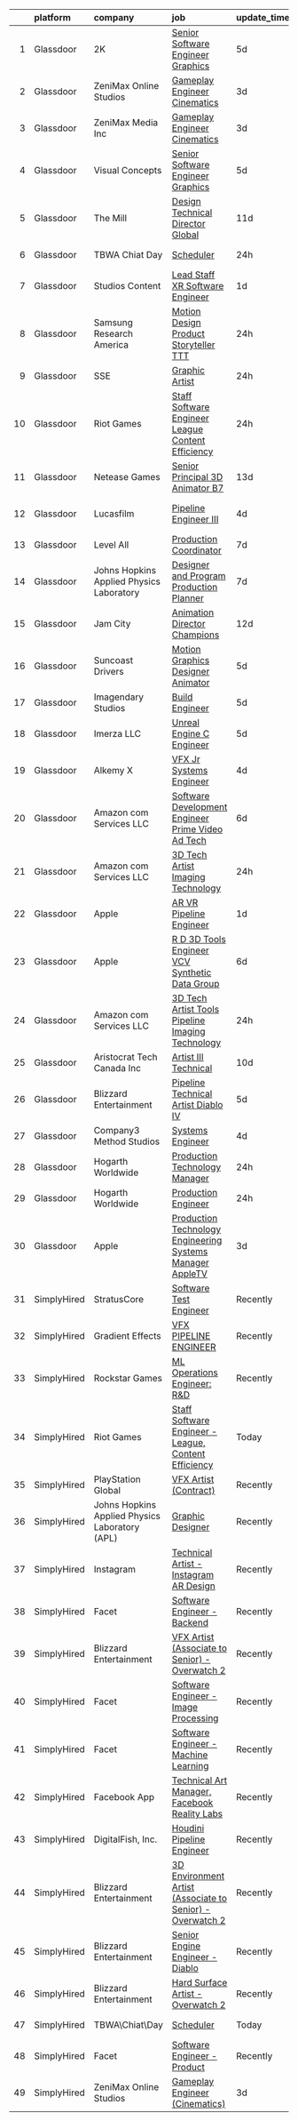 

|    | platform    | company                                        | job                                                                                                                                                                                                                                                                                                                                                                                                                                                                                                                                                                                                                                                                                                                                                                                                                                                                                                                                                                                                                                                                                                                                                                                                                                                                                                                                                                                                           | update_time   | location               |
|---:|:------------|:-----------------------------------------------|:--------------------------------------------------------------------------------------------------------------------------------------------------------------------------------------------------------------------------------------------------------------------------------------------------------------------------------------------------------------------------------------------------------------------------------------------------------------------------------------------------------------------------------------------------------------------------------------------------------------------------------------------------------------------------------------------------------------------------------------------------------------------------------------------------------------------------------------------------------------------------------------------------------------------------------------------------------------------------------------------------------------------------------------------------------------------------------------------------------------------------------------------------------------------------------------------------------------------------------------------------------------------------------------------------------------------------------------------------------------------------------------------------------------|:--------------|:-----------------------|
|  1 | Glassdoor   | 2K                                             | [Senior Software Engineer   Graphics](https://www.glassdoor.com/partner/jobListing.htm?pos=127&ao=1136043&s=58&guid=000001825d59179896659f1929be9f19&src=GD_JOB_AD&t=SR&vt=w&ea=1&cs=1_a5ee989a&cb=1659423496471&jobListingId=1008033957045&jrtk=3-0-1g9eli5uakbmp801-1g9eli5uqjii3800-7e179f34ec03b6ac-)                                                                                                                                                                                                                                                                                                                                                                                                                                                                                                                                                                                                                                                                                                                                                                                                                                                                                                                                                                                                                                                                                                     | 5d            | Agoura Hills, CA       |
|  2 | Glassdoor   | ZeniMax Online Studios                         | [Gameplay Engineer  Cinematics ](https://www.glassdoor.com/partner/jobListing.htm?pos=107&ao=1136043&s=58&guid=000001825d59179896659f1929be9f19&src=GD_JOB_AD&t=SR&vt=w&cs=1_3adc98cc&cb=1659423496466&jobListingId=1008037947558&jrtk=3-0-1g9eli5uakbmp801-1g9eli5uqjii3800-7c9514cae41bf8e4-)                                                                                                                                                                                                                                                                                                                                                                                                                                                                                                                                                                                                                                                                                                                                                                                                                                                                                                                                                                                                                                                                                                               | 3d            | Hunt Valley, MD        |
|  3 | Glassdoor   | ZeniMax Media Inc                              | [Gameplay Engineer  Cinematics ](https://www.glassdoor.com/partner/jobListing.htm?pos=110&ao=1136043&s=58&guid=000001825d59179896659f1929be9f19&src=GD_JOB_AD&t=SR&vt=w&cs=1_b0f55019&cb=1659423496467&jobListingId=1008038723551&jrtk=3-0-1g9eli5uakbmp801-1g9eli5uqjii3800-8a4b5bfe868cb3eb-)                                                                                                                                                                                                                                                                                                                                                                                                                                                                                                                                                                                                                                                                                                                                                                                                                                                                                                                                                                                                                                                                                                               | 3d            | Hunt Valley, MD        |
|  4 | Glassdoor   | Visual Concepts                                | [Senior Software Engineer   Graphics](https://www.glassdoor.com/partner/jobListing.htm?pos=118&ao=1136043&s=58&guid=000001825d59179896659f1929be9f19&src=GD_JOB_AD&t=SR&vt=w&ea=1&cs=1_a8c502a5&cb=1659423496470&jobListingId=1008033957044&jrtk=3-0-1g9eli5uakbmp801-1g9eli5uqjii3800-3dd94ba541a7ff38-)                                                                                                                                                                                                                                                                                                                                                                                                                                                                                                                                                                                                                                                                                                                                                                                                                                                                                                                                                                                                                                                                                                     | 5d            | Agoura Hills, CA       |
|  5 | Glassdoor   | The Mill                                       | [Design Technical Director  Global](https://www.glassdoor.com/partner/jobListing.htm?pos=125&ao=1136043&s=58&guid=000001825d59179896659f1929be9f19&src=GD_JOB_AD&t=SR&vt=w&ea=1&cs=1_f843b016&cb=1659423496471&jobListingId=1008021649194&jrtk=3-0-1g9eli5uakbmp801-1g9eli5uqjii3800-1ee43a0842414491-)                                                                                                                                                                                                                                                                                                                                                                                                                                                                                                                                                                                                                                                                                                                                                                                                                                                                                                                                                                                                                                                                                                       | 11d           | New York, NY           |
|  6 | Glassdoor   | TBWA Chiat Day                                 | [Scheduler](https://www.glassdoor.com/partner/jobListing.htm?pos=111&ao=1136043&s=58&guid=000001825d59179896659f1929be9f19&src=GD_JOB_AD&t=SR&vt=w&ea=1&cs=1_31fbc66a&cb=1659423496467&jobListingId=1008044358220&jrtk=3-0-1g9eli5uakbmp801-1g9eli5uqjii3800-3146dd34cb88d140-)                                                                                                                                                                                                                                                                                                                                                                                                                                                                                                                                                                                                                                                                                                                                                                                                                                                                                                                                                                                                                                                                                                                               | 24h           | New York, NY           |
|  7 | Glassdoor   | Studios Content                                | [Lead  Staff  XR Software Engineer](https://www.glassdoor.com/partner/jobListing.htm?pos=102&ao=1110586&s=58&guid=000001825d59179896659f1929be9f19&src=GD_JOB_AD&t=SR&vt=w&cs=1_0da989f5&cb=1659423496466&jobListingId=1008041989735&cpc=1CBFC3E34E2A31FF&jrtk=3-0-1g9eli5uakbmp801-1g9eli5uqjii3800-0257e35c5a9f504f--6NYlbfkN0DAFTyt7pbDCC2JPO79CSdi1dIb81yjczP5qsKcZIxgiYm3-7g-689UM0rgypL64coUF2m2BeEUm4ce3lbYlR4k8JQcEh6PTsLFIsL97APl0Sfp_I57De7-nqcdiFnKtrpxeit8k2gdUaluNCoqZwOI9WHixdukp8T6aGkHPCh_GMinDnOiSkI9ki8xznFUAQ9bcmaFFlE62RF1hQERh10eKRGErCHkTFQXrPkAbunkDnHM3oltjLXurOZfWDW9UAOdvXABAJofE0spwjEBMXYw2-oMrhstRIU1m3cJs4uhr7VDJ69Udkr4Cb6t40ItPpSI9maxV7wWpN5bGhzS_JnVNtb5aGrzCdeQop699gz_Dd5piu3vb-fHDoSMPedTeVXliBaDTglHdYkHEkHirz6zCq6I83uUUDDsUpSPP1uuZ-6e_EfgAbeS)                                                                                                                                                                                                                                                                                                                                                                                                                                                                                                                                                                                                                       | 1d            | Glendale, CA           |
|  8 | Glassdoor   | Samsung Research America                       | [Motion Design Product Storyteller   TTT](https://www.glassdoor.com/partner/jobListing.htm?pos=116&ao=1136043&s=58&guid=000001825d59179896659f1929be9f19&src=GD_JOB_AD&t=SR&vt=w&ea=1&cs=1_ef0d3f61&cb=1659423496469&jobListingId=1008046011962&jrtk=3-0-1g9eli5uakbmp801-1g9eli5uqjii3800-7f20407cae987162-)                                                                                                                                                                                                                                                                                                                                                                                                                                                                                                                                                                                                                                                                                                                                                                                                                                                                                                                                                                                                                                                                                                 | 24h           | Mountain View, CA      |
|  9 | Glassdoor   | SSE                                            | [Graphic Artist](https://www.glassdoor.com/partner/jobListing.htm?pos=117&ao=1136043&s=58&guid=000001825d59179896659f1929be9f19&src=GD_JOB_AD&t=SR&vt=w&ea=1&cs=1_1bc080a9&cb=1659423496467&jobListingId=1008045435225&jrtk=3-0-1g9eli5uakbmp801-1g9eli5uqjii3800-c4ec1d2c48576b45-)                                                                                                                                                                                                                                                                                                                                                                                                                                                                                                                                                                                                                                                                                                                                                                                                                                                                                                                                                                                                                                                                                                                          | 24h           | Jacksonville, FL       |
| 10 | Glassdoor   | Riot Games                                     | [Staff Software Engineer   League  Content Efficiency](https://www.glassdoor.com/partner/jobListing.htm?pos=109&ao=1136043&s=58&guid=000001825d59179896659f1929be9f19&src=GD_JOB_AD&t=SR&vt=w&ea=1&cs=1_9c6b5714&cb=1659423496466&jobListingId=1008045765113&jrtk=3-0-1g9eli5uakbmp801-1g9eli5uqjii3800-0b9266621b163072-)                                                                                                                                                                                                                                                                                                                                                                                                                                                                                                                                                                                                                                                                                                                                                                                                                                                                                                                                                                                                                                                                                    | 24h           | Los Angeles, CA        |
| 11 | Glassdoor   | Netease Games                                  | [Senior   Principal 3D Animator  B7 ](https://www.glassdoor.com/partner/jobListing.htm?pos=119&ao=1136043&s=58&guid=000001825d59179896659f1929be9f19&src=GD_JOB_AD&t=SR&vt=w&ea=1&cs=1_70492ecf&cb=1659423496470&jobListingId=1008014864247&jrtk=3-0-1g9eli5uakbmp801-1g9eli5uqjii3800-9d8f3e71dd8e24b0-)                                                                                                                                                                                                                                                                                                                                                                                                                                                                                                                                                                                                                                                                                                                                                                                                                                                                                                                                                                                                                                                                                                     | 13d           | Remote                 |
| 12 | Glassdoor   | Lucasfilm                                      | [Pipeline Engineer III](https://www.glassdoor.com/partner/jobListing.htm?pos=108&ao=1136043&s=58&guid=000001825d59179896659f1929be9f19&src=GD_JOB_AD&t=SR&vt=w&cs=1_f49309d1&cb=1659423496466&jobListingId=1008035381287&jrtk=3-0-1g9eli5uakbmp801-1g9eli5uqjii3800-1ccdd53f935dde33-)                                                                                                                                                                                                                                                                                                                                                                                                                                                                                                                                                                                                                                                                                                                                                                                                                                                                                                                                                                                                                                                                                                                        | 4d            | San Francisco, CA      |
| 13 | Glassdoor   | Level All                                      | [Production Coordinator](https://www.glassdoor.com/partner/jobListing.htm?pos=105&ao=1110586&s=58&guid=000001825d59179896659f1929be9f19&src=GD_JOB_AD&t=SR&vt=w&cs=1_6f8816cd&cb=1659423496466&jobListingId=1008029316315&cpc=9908D8D4413DBB8A&jrtk=3-0-1g9eli5uakbmp801-1g9eli5uqjii3800-97c21c4db6193490--6NYlbfkN0CgBgcxuOwrlzWFp0xvOgllyDb1Hw7UsKEX_IsXppgvM94p2OkzJBzG4qd_UeuiDb_TE4KXtub43jc3yXQwJA3shbwHDDo92dg9zuoiBF1paHmCUaw-1wHRO5J1f3by27-cnWFlCFZhmtwGFDkxAW2EZBSuIuni1UV9DitakZ34LXkr9kZeY99M5qOy72CNkuLFde8XIlFDXR-k8yUTYl_aN9E_iw_iOznzSkntYF1execQSGiBjzvm24r5L-S1ekS9uLUDryV82mr8KkL063LiZxbaEGOdLK0hlUOu89fIdnjYUPCU6CgvhgeJ_IB0oz4ZjB7tjSVwdrHULbhvfMP6hkbCQ_CaMRnLR8oWb_crnHvSGEOKKH53ayuo7o5e2jlI3qbTv_fufirB3b7cEt2o6vy8P8Y5x0AxKrQo96wqtdJScZmxjhNMIGYPVCSgSNg8_oX-1PDktd_ti16GJP3M6Lz6z-XlSrGzD-SUinEtCGWCzjFqF4OpijTbchgmVjA%3D)                                                                                                                                                                                                                                                                                                                                                                                                                                                                                                                                                    | 7d            | New York, NY           |
| 14 | Glassdoor   | Johns Hopkins Applied Physics Laboratory       | [Designer and Program Production Planner](https://www.glassdoor.com/partner/jobListing.htm?pos=122&ao=1136043&s=58&guid=000001825d59179896659f1929be9f19&src=GD_JOB_AD&t=SR&vt=w&cs=1_99a5e0b1&cb=1659423496471&jobListingId=1008029005606&jrtk=3-0-1g9eli5uakbmp801-1g9eli5uqjii3800-d1d90a7fb89c6da2-)                                                                                                                                                                                                                                                                                                                                                                                                                                                                                                                                                                                                                                                                                                                                                                                                                                                                                                                                                                                                                                                                                                      | 7d            | Laurel, MD             |
| 15 | Glassdoor   | Jam City                                       | [Animation Director  Champions ](https://www.glassdoor.com/partner/jobListing.htm?pos=123&ao=1136043&s=58&guid=000001825d59179896659f1929be9f19&src=GD_JOB_AD&t=SR&vt=w&ea=1&cs=1_616da966&cb=1659423496471&jobListingId=1008018283775&jrtk=3-0-1g9eli5uakbmp801-1g9eli5uqjii3800-4610afd753adbaaa-)                                                                                                                                                                                                                                                                                                                                                                                                                                                                                                                                                                                                                                                                                                                                                                                                                                                                                                                                                                                                                                                                                                          | 12d           | Culver City, CA        |
| 16 | Glassdoor   | Suncoast Drivers                               | [Motion Graphics Designer   Animator](https://www.glassdoor.com/partner/jobListing.htm?pos=129&ao=1136043&s=58&guid=000001825d59179896659f1929be9f19&src=GD_JOB_AD&t=SR&vt=w&ea=1&cs=1_4ba853bf&cb=1659423496471&jobListingId=1008033652007&jrtk=3-0-1g9eli5uakbmp801-1g9eli5uqjii3800-9095d2aac5e5cab3-)                                                                                                                                                                                                                                                                                                                                                                                                                                                                                                                                                                                                                                                                                                                                                                                                                                                                                                                                                                                                                                                                                                     | 5d            | Tampa, FL              |
| 17 | Glassdoor   | Imagendary Studios                             | [Build Engineer](https://www.glassdoor.com/partner/jobListing.htm?pos=112&ao=1136043&s=58&guid=000001825d59179896659f1929be9f19&src=GD_JOB_AD&t=SR&vt=w&cs=1_caeb03c6&cb=1659423496467&jobListingId=1008033941759&jrtk=3-0-1g9eli5uakbmp801-1g9eli5uqjii3800-cad6c2fdef18d12a-)                                                                                                                                                                                                                                                                                                                                                                                                                                                                                                                                                                                                                                                                                                                                                                                                                                                                                                                                                                                                                                                                                                                               | 5d            | Irvine, CA             |
| 18 | Glassdoor   | Imerza  LLC                                    | [Unreal Engine   C   Engineer](https://www.glassdoor.com/partner/jobListing.htm?pos=115&ao=1136043&s=58&guid=000001825d59179896659f1929be9f19&src=GD_JOB_AD&t=SR&vt=w&ea=1&cs=1_dfd4544a&cb=1659423496467&jobListingId=1008032386668&jrtk=3-0-1g9eli5uakbmp801-1g9eli5uqjii3800-4ce55a8621c57a9b-)                                                                                                                                                                                                                                                                                                                                                                                                                                                                                                                                                                                                                                                                                                                                                                                                                                                                                                                                                                                                                                                                                                            | 5d            | Remote                 |
| 19 | Glassdoor   | Alkemy X                                       | [VFX Jr Systems Engineer](https://www.glassdoor.com/partner/jobListing.htm?pos=106&ao=1136043&s=58&guid=000001825d59179896659f1929be9f19&src=GD_JOB_AD&t=SR&vt=w&ea=1&cs=1_9cc388e4&cb=1659423496466&jobListingId=1008035070333&jrtk=3-0-1g9eli5uakbmp801-1g9eli5uqjii3800-d19ddc60d6091571-)                                                                                                                                                                                                                                                                                                                                                                                                                                                                                                                                                                                                                                                                                                                                                                                                                                                                                                                                                                                                                                                                                                                 | 4d            | New York, NY           |
| 20 | Glassdoor   | Amazon com Services LLC                        | [Software Development Engineer   Prime Video Ad Tech](https://www.glassdoor.com/partner/jobListing.htm?pos=128&ao=1136043&s=58&guid=000001825d59179896659f1929be9f19&src=GD_JOB_AD&t=SR&vt=w&cs=1_2efef015&cb=1659423496471&jobListingId=1008031249103&jrtk=3-0-1g9eli5uakbmp801-1g9eli5uqjii3800-28308a88578afcf7-)                                                                                                                                                                                                                                                                                                                                                                                                                                                                                                                                                                                                                                                                                                                                                                                                                                                                                                                                                                                                                                                                                          | 6d            | Sunnyvale, CA          |
| 21 | Glassdoor   | Amazon com Services LLC                        | [3D Tech Artist  Imaging Technology](https://www.glassdoor.com/partner/jobListing.htm?pos=126&ao=1136043&s=58&guid=000001825d59179896659f1929be9f19&src=GD_JOB_AD&t=SR&vt=w&cs=1_0813fdbb&cb=1659423496471&jobListingId=1008045135269&jrtk=3-0-1g9eli5uakbmp801-1g9eli5uqjii3800-24415bfe15d5b6c0-)                                                                                                                                                                                                                                                                                                                                                                                                                                                                                                                                                                                                                                                                                                                                                                                                                                                                                                                                                                                                                                                                                                           | 24h           | New York, NY           |
| 22 | Glassdoor   | Apple                                          | [AR VR Pipeline Engineer](https://www.glassdoor.com/partner/jobListing.htm?pos=101&ao=1110586&s=58&guid=000001825d59179896659f1929be9f19&src=GD_JOB_AD&t=SR&vt=w&cs=1_fa628f74&cb=1659423496465&jobListingId=1008040017122&cpc=2CAED5C921A5F994&jrtk=3-0-1g9eli5uakbmp801-1g9eli5uqjii3800-054e8e7bebb45bcd--6NYlbfkN0BvKrLyj5gPmtZO9T8euul8TCxuuKNOtzRJOomxnwSEodTz2Bc-sPZlbtkML8D-m4rTNVH_7ocFf144b-9gEU9V3QpKZYWxBqBkOExgeT6kehoQq7vNywl3vGwNTYDkr4FcrLTLLBkKNBNmAKmD0h-8EnIbW1ksk8z33KShovhz9lbggqPXtYkaBBC-2Gsm1_6BxIyZ-j9TxscA4Vgh3lGkU9K5BEFPzjVW4GghkEHkRRbbmGJNGYnGHAjRFGKxpJNRIFo_ajNwZtqly5Zu7qxUqqOfBo6N_48J29lB1oaXMIKYQ7vqyXH6Ky9lx1PwdbtDcVq5hEiiuoDjMnUbqfP7_VMc8385hQvQCzfdOqvxYmVXuwRivA1UgkkDuIVQkTULW5jv6Z82-YmZZzhdrwWaXBJw_kmjUfpKTY5SgxUZKm_Vuq0dOno2AKw4hs6Ceyg2toQMKV6_HNifLF5HNz-sMx-Ugx6mIfOjCBXHAjfkKqamsJ3MYBSrf7kloaCjrnWpyo_gO0eVHifLM_JMhYutN5n5bWuDDa90ajqiS_rNQADoWZr80A_77aO7R5VpbmY65H-oKNNg9EQ7t7CacaiVgFpWn02zie-hQcM4ytHrvDVa6PjzqvG2J2IW5MxnM-OpBU7z5rB0QEkZRsjUDBww01JhqBBbrmgbGgJSRke2lcBkZBCnm1h--kyh1GraZmdfc_WRSowVR5BVmyqO-SLlKEnk_RdGs33Ru3ehUtAiyn7eVC3w64Z-R7sivBL0cVqhlJNOCvPpTnBU4HU7H7Zjp9SSGnk-qhkHEQ0VhaE_UXhJmAxT_PTdGZq-kiYaePIXZw4ViZOQ6DcFnkZljw0ANZJq1a4ZDa9HTp0gOk9H2s5xRBcTgZJoe_EIDBUroC9PkHMHkHmEMVEpleH_9HGKZLlEwNuh81DatC-YtlogXQ0I9CDDpqOlaK7Dc9Qa7aqS7Q_rDLU5_w%3D%3D)                                                                     | 1d            | Boulder, CO            |
| 23 | Glassdoor   | Apple                                          | [R D 3D Tools Engineer  VCV Synthetic Data Group](https://www.glassdoor.com/partner/jobListing.htm?pos=103&ao=1110586&s=58&guid=000001825d59179896659f1929be9f19&src=GD_JOB_AD&t=SR&vt=w&cs=1_de28379f&cb=1659423496466&jobListingId=1008029697863&cpc=9908D8D4413DBB8A&jrtk=3-0-1g9eli5uakbmp801-1g9eli5uqjii3800-880508a9eed4a107--6NYlbfkN0BvKrLyj5gPmtZO9T8euul8TCxuuKNOtzRJOomxnwSEodTz2Bc-sPZlz8WNnvX-SLkStGzv5oW3uyUe6ugvhEfIVllBc8y090WNiXSqzEYlj-8NQ5Cj1LNZa2Rgn-cpGAqfXIXVwecynTywuZ7x4hXFvgkrcQN5iJcDNmJa4pVkK_jfDzryvUdGzmZlh1525KssTFFL-q_UwnAD0tQ_sKithkGSUN8rCNVxXXk0pO1YWGd65s7ybj1O0BjwtR4zEq-kw3IZeGH4Sf-Zc4xMZjHi0vcs8L1miL0Oel2yksxGk6acmVRiEhE4InlaGAYKg6hB-KuDVLetZYs0beqhPG-Z8uj7b5Lah8EvZFm-FTuoHtBntNwtSRYGH1OZBCtmWkaWd1wuOUEQE6J_wOImwZv-GAZ065xNUoU54B3EeBYaiqMeVHMrzXVuj9s_o_uvs4dkX_GaHlFMgdgNoqvZNbCP-An_lu2XDJTJPkMW4nP1A4p60_BAyMG4iul1FXAwB__KKnk6jNHKFRPq_PZC3GcwUB1PEPO2xbi2S6mrqj1E5X4D8ZboEKuvdUXiczsLgro5Gi7hW5ThL5Yek4a8ovh-2MriI-UmMMxPITss6u646IUvZjZzVL5noo8MosCIWp9xK0Cr49FYVuWOEsTvjf2BTZrtC3IFy4tCoYN1DkiwwZkKNy-QV1geBVMNkvS978_qZTyASAqQQj0LomHXmHB_3I1wTXLwWZZULrmFhoZm-0lx0IW46cjPJJSJIcMKCZ6jwtKNmsDoa3AEkv0DqMGYo3-GeP2utWhMCPmSOnsxVthbJa8SPf1g1xYzRXBoZYcIw3W5xMzKIxidAlSU1IbXv5veh0jmxzzKkTDSlI0Lqap-qp9StpuGMOhR2SBeq6WkquKKsU4gswjeNwJt_i3A2vqeD1E6IyUbfmC2lbBBdKdj4I2yIH1U2ZTXumsQK140cXVK4wwzqRdatcsX4eTqTLEtZaPcLPY%3D)                           | 6d            | Seattle, WA            |
| 24 | Glassdoor   | Amazon com Services LLC                        | [3D Tech Artist   Tools   Pipeline  Imaging Technology](https://www.glassdoor.com/partner/jobListing.htm?pos=124&ao=1136043&s=58&guid=000001825d59179896659f1929be9f19&src=GD_JOB_AD&t=SR&vt=w&cs=1_fd46fd5f&cb=1659423496471&jobListingId=1008045135071&jrtk=3-0-1g9eli5uakbmp801-1g9eli5uqjii3800-7c3af64f3b6ae238-)                                                                                                                                                                                                                                                                                                                                                                                                                                                                                                                                                                                                                                                                                                                                                                                                                                                                                                                                                                                                                                                                                        | 24h           | New York, NY           |
| 25 | Glassdoor   | Aristocrat Tech Canada Inc                     | [Artist III  Technical](https://www.glassdoor.com/partner/jobListing.htm?pos=130&ao=1136043&s=58&guid=000001825d59179896659f1929be9f19&src=GD_JOB_AD&t=SR&vt=w&cs=1_7d4dc185&cb=1659423496472&jobListingId=1008021903534&jrtk=3-0-1g9eli5uakbmp801-1g9eli5uqjii3800-fb58dfd105e1b930-)                                                                                                                                                                                                                                                                                                                                                                                                                                                                                                                                                                                                                                                                                                                                                                                                                                                                                                                                                                                                                                                                                                                        | 10d           | Las Vegas, NV          |
| 26 | Glassdoor   | Blizzard Entertainment                         | [Pipeline Technical Artist   Diablo IV](https://www.glassdoor.com/partner/jobListing.htm?pos=121&ao=1136043&s=58&guid=000001825d59179896659f1929be9f19&src=GD_JOB_AD&t=SR&vt=w&cs=1_b7c8c766&cb=1659423496470&jobListingId=1008033525880&jrtk=3-0-1g9eli5uakbmp801-1g9eli5uqjii3800-4108efc4881ff0ec-)                                                                                                                                                                                                                                                                                                                                                                                                                                                                                                                                                                                                                                                                                                                                                                                                                                                                                                                                                                                                                                                                                                        | 5d            | Irvine, CA             |
| 27 | Glassdoor   | Company3 Method Studios                        | [Systems Engineer](https://www.glassdoor.com/partner/jobListing.htm?pos=114&ao=1136043&s=58&guid=000001825d59179896659f1929be9f19&src=GD_JOB_AD&t=SR&vt=w&ea=1&cs=1_60a242b4&cb=1659423496467&jobListingId=1008036068525&jrtk=3-0-1g9eli5uakbmp801-1g9eli5uqjii3800-c204fbb5e0d090ec-)                                                                                                                                                                                                                                                                                                                                                                                                                                                                                                                                                                                                                                                                                                                                                                                                                                                                                                                                                                                                                                                                                                                        | 4d            | Hollywood, CA          |
| 28 | Glassdoor   | Hogarth Worldwide                              | [Production Technology Manager](https://www.glassdoor.com/partner/jobListing.htm?pos=120&ao=1136043&s=58&guid=000001825d59179896659f1929be9f19&src=GD_JOB_AD&t=SR&vt=w&ea=1&cs=1_59db420a&cb=1659423496470&jobListingId=1008045001939&jrtk=3-0-1g9eli5uakbmp801-1g9eli5uqjii3800-8a424a48ab187c25-)                                                                                                                                                                                                                                                                                                                                                                                                                                                                                                                                                                                                                                                                                                                                                                                                                                                                                                                                                                                                                                                                                                           | 24h           | New York, NY           |
| 29 | Glassdoor   | Hogarth Worldwide                              | [Production Engineer](https://www.glassdoor.com/partner/jobListing.htm?pos=113&ao=1136043&s=58&guid=000001825d59179896659f1929be9f19&src=GD_JOB_AD&t=SR&vt=w&ea=1&cs=1_e9e308db&cb=1659423496467&jobListingId=1008045001943&jrtk=3-0-1g9eli5uakbmp801-1g9eli5uqjii3800-ce99a689ff797b02-)                                                                                                                                                                                                                                                                                                                                                                                                                                                                                                                                                                                                                                                                                                                                                                                                                                                                                                                                                                                                                                                                                                                     | 24h           | New York, NY           |
| 30 | Glassdoor   | Apple                                          | [Production Technology Engineering Systems Manager  AppleTV ](https://www.glassdoor.com/partner/jobListing.htm?pos=104&ao=1110586&s=58&guid=000001825d59179896659f1929be9f19&src=GD_JOB_AD&t=SR&vt=w&cs=1_0d525fb9&cb=1659423496466&jobListingId=1008037969740&cpc=3BA4CE39D5B5DEF5&jrtk=3-0-1g9eli5uakbmp801-1g9eli5uqjii3800-eb30a82a2b60d229--6NYlbfkN0BvKrLyj5gPmtZO9T8euul8TCxuuKNOtzRJOomxnwSEodTz2Bc-sPZl29JElYHfcoTAq2mSrObW15FOyysaRDc51w4IXqfC_CQSx4W80Ppxx1vWqUaFLgb9pNxYdwBULx4DuYecv29XrJUzBx628aX0ioL6ZqBun5UcRgNQsqa4pbcQLkcvdMejHPDf7GfMa_pco0dRw2CVI6wsN3SPtDq7KsvcsStwoR73eUK167dxc76HVVS7dXmK7dK-nJfsTUnLqoAyPBi4W74qiMROdtCfStT00stSUS4_YXx2ByD4QtB5QKXjjXn8NvINxVDPmL86Qa9lSQtgeUS5-zqM2RriEgE9mOYEdbWrgoCG4NkK4vSd7jF_69fSLNldVyecxLYu2PphfsEKNOqsbp2JIRxbwYrk23PiZhOzRpeKhubUlDj0GVJfzzc0DG_j6XVbpFMpNEgs6Zi7MZCVPRyohHeR0kFCjA_Yztwa1-sSw-254Y1YxKTnANr0kTsf9nW1DYSakljb3gCtiMKtGyNkCInl014yONaHHtq-n9blC5f-F0wCkZeXp1rXfFsM0bImgi5QWw0ltDszQBCAhkTe5klBm8tW34FzRIFdG3rlQPPBwLx-op-Mt2Zc5FI6sYQBEcL0_9q11zJEbaTjiKxJzJp3sgXthkhGIQeuJtJV5w7lF48ZTRtxXfS5BWt0-uTgnMzLSGTDFYUQurYRmZop4ZsC_G9h3YmiCRWHGmGf-QC7LIp0D7eM51ViX-3vchMBgQUp3DZXFCUsEzSbA_JOarTfPo5IAex6-HQLfiaG0iBGDGh3vONHXP4DjqMfvXO7l9EkCnZd11z8zHzVWHBxWCpzSxe8FM2ZCoahDT-yW21jnOE-n0uZ22C5srfY1u615HIc0wzc7tH0Vo_uFRpJeql0QqpSQFlvwD3T552LzjUEls-ZDXpcpx3tPf3F51i_byorBqN6kbM5tmcBSiLglWaIU_XbRdTJyV_2ZeSseFD4Ag%3D%3D) | 3d            | Culver City, CA        |
| 31 | SimplyHired | StratusCore                                    | [Software Test Engineer](https://www.simplyhired.com/job/aOGYDGVDK83Hz36mzFZncYUNgGThbRe4d03IXfkihr8svAuEQu1e3g?q=vfx+engineer)                                                                                                                                                                                                                                                                                                                                                                                                                                                                                                                                                                                                                                                                                                                                                                                                                                                                                                                                                                                                                                                                                                                                                                                                                                                                               | Recently      | Seattle, WA            |
| 32 | SimplyHired | Gradient Effects                               | [VFX PIPELINE ENGINEER](https://www.simplyhired.com/job/L5OAyKGUnwDawrCWzGNO2bwpuyy6IFx3pa2fhsL0ImqUDfPpQxW6Jg?q=vfx+engineer)                                                                                                                                                                                                                                                                                                                                                                                                                                                                                                                                                                                                                                                                                                                                                                                                                                                                                                                                                                                                                                                                                                                                                                                                                                                                                | Recently      | Los Angeles, CA        |
| 33 | SimplyHired | Rockstar Games                                 | [ML Operations Engineer: R&D](https://www.simplyhired.com/job/4UqlRtnLgoaGMicsjYesIr1pOsvzIkP6eOaM6e0xWXRYodvM_Zhi2w?q=vfx+engineer)                                                                                                                                                                                                                                                                                                                                                                                                                                                                                                                                                                                                                                                                                                                                                                                                                                                                                                                                                                                                                                                                                                                                                                                                                                                                          | Recently      | Carlsbad, CA           |
| 34 | SimplyHired | Riot Games                                     | [Staff Software Engineer - League, Content Efficiency](https://www.simplyhired.com/job/67M06rnKmYqtxknjyTVtLnK4BffXQoCEo7FQ-TqoKFvPdxfAO72ydg?q=vfx+engineer)                                                                                                                                                                                                                                                                                                                                                                                                                                                                                                                                                                                                                                                                                                                                                                                                                                                                                                                                                                                                                                                                                                                                                                                                                                                 | Today         | Los Angeles, CA        |
| 35 | SimplyHired | PlayStation Global                             | [VFX Artist (Contract)](https://www.simplyhired.com/job/t7ebaTMB1qyrHvCJRa5MhpvxZ6So7EdxuCXes-lk2JBrqD2JHqYS1w?q=vfx+engineer)                                                                                                                                                                                                                                                                                                                                                                                                                                                                                                                                                                                                                                                                                                                                                                                                                                                                                                                                                                                                                                                                                                                                                                                                                                                                                | Recently      | California +1 location |
| 36 | SimplyHired | Johns Hopkins Applied Physics Laboratory (APL) | [Graphic Designer](https://www.simplyhired.com/job/qGHtNnvDZsyi1u2c2ajCp71Ah6JDiPm6mQMoy7LUhAGhl3nNdI7Peg?q=vfx+engineer)                                                                                                                                                                                                                                                                                                                                                                                                                                                                                                                                                                                                                                                                                                                                                                                                                                                                                                                                                                                                                                                                                                                                                                                                                                                                                     | Recently      | Laurel, MD             |
| 37 | SimplyHired | Instagram                                      | [Technical Artist - Instagram AR Design](https://www.simplyhired.com/job/V0UXFRqTwFN00pRUtJ3BqSQzvNZ51g_YlMhEbz78TE-ZoSevIkkUxQ?q=vfx+engineer)                                                                                                                                                                                                                                                                                                                                                                                                                                                                                                                                                                                                                                                                                                                                                                                                                                                                                                                                                                                                                                                                                                                                                                                                                                                               | Recently      | Remote                 |
| 38 | SimplyHired | Facet                                          | [Software Engineer - Backend](https://www.simplyhired.com/job/lQDRtFtwWYzbQCujwBqHrb8jyKKOiWGBY4FYOSnD9i9vg-UGPNsNMA?q=vfx+engineer)                                                                                                                                                                                                                                                                                                                                                                                                                                                                                                                                                                                                                                                                                                                                                                                                                                                                                                                                                                                                                                                                                                                                                                                                                                                                          | Recently      | San Francisco, CA      |
| 39 | SimplyHired | Blizzard Entertainment                         | [VFX Artist (Associate to Senior) - Overwatch 2](https://www.simplyhired.com/job/2d70J5UkkZ2YmvlvJfcaEqf0vVFEZwLt57euRMmQlk3Afx_2Q_gYzw?q=vfx+engineer)                                                                                                                                                                                                                                                                                                                                                                                                                                                                                                                                                                                                                                                                                                                                                                                                                                                                                                                                                                                                                                                                                                                                                                                                                                                       | Recently      | Irvine, CA             |
| 40 | SimplyHired | Facet                                          | [Software Engineer - Image Processing](https://www.simplyhired.com/job/3znJCHAbYihtiOtJFInlFf2aFXm1CnGM03gqrMJxz8VyZGoe0lHYMg?q=vfx+engineer)                                                                                                                                                                                                                                                                                                                                                                                                                                                                                                                                                                                                                                                                                                                                                                                                                                                                                                                                                                                                                                                                                                                                                                                                                                                                 | Recently      | San Francisco, CA      |
| 41 | SimplyHired | Facet                                          | [Software Engineer - Machine Learning](https://www.simplyhired.com/job/rRl7LpYqGiIowLAwzbrNzMgXtXTFbKgtp-z9fo66PKEqX4Q6nYlO_w?q=vfx+engineer)                                                                                                                                                                                                                                                                                                                                                                                                                                                                                                                                                                                                                                                                                                                                                                                                                                                                                                                                                                                                                                                                                                                                                                                                                                                                 | Recently      | San Francisco, CA      |
| 42 | SimplyHired | Facebook App                                   | [Technical Art Manager, Facebook Reality Labs](https://www.simplyhired.com/job/SaCxNEp2ripL1g9h_yS5P2BXExX71-jZEQCuADsvER2xUEivykHroQ?q=vfx+engineer)                                                                                                                                                                                                                                                                                                                                                                                                                                                                                                                                                                                                                                                                                                                                                                                                                                                                                                                                                                                                                                                                                                                                                                                                                                                         | Recently      | Remote                 |
| 43 | SimplyHired | DigitalFish, Inc.                              | [Houdini Pipeline Engineer](https://www.simplyhired.com/job/OXJ8CgFRLaRYJf3fg3fwt2TSgfZcUsBX1X8B0eoRtaOUx5tNd2D2wQ?q=vfx+engineer)                                                                                                                                                                                                                                                                                                                                                                                                                                                                                                                                                                                                                                                                                                                                                                                                                                                                                                                                                                                                                                                                                                                                                                                                                                                                            | Recently      | Remote                 |
| 44 | SimplyHired | Blizzard Entertainment                         | [3D Environment Artist (Associate to Senior) - Overwatch 2](https://www.simplyhired.com/job/pw88DtF0EULjjFMy83MMr_Hg0HBZII6DCgYGL9C12joglMD-Z-Xwnw?q=vfx+engineer)                                                                                                                                                                                                                                                                                                                                                                                                                                                                                                                                                                                                                                                                                                                                                                                                                                                                                                                                                                                                                                                                                                                                                                                                                                            | Recently      | Irvine, CA             |
| 45 | SimplyHired | Blizzard Entertainment                         | [Senior Engine Engineer - Diablo](https://www.simplyhired.com/job/tMmtCyDUxHf8JJJ5bCNONOHibfhTpYdY-nwQ76oeAkm7OrfyZhRqFg?q=vfx+engineer)                                                                                                                                                                                                                                                                                                                                                                                                                                                                                                                                                                                                                                                                                                                                                                                                                                                                                                                                                                                                                                                                                                                                                                                                                                                                      | Recently      | Irvine, CA             |
| 46 | SimplyHired | Blizzard Entertainment                         | [Hard Surface Artist - Overwatch 2](https://www.simplyhired.com/job/6UbuxcizWm0FGl0VWvCtYyHq-2-jjcWZ_YsxRvD4XaS9M8_zOx_FMA?q=vfx+engineer)                                                                                                                                                                                                                                                                                                                                                                                                                                                                                                                                                                                                                                                                                                                                                                                                                                                                                                                                                                                                                                                                                                                                                                                                                                                                    | Recently      | Irvine, CA             |
| 47 | SimplyHired | TBWA\Chiat\Day                                 | [Scheduler](https://www.simplyhired.com/job/JZQ9gmlvbBIl5MbUHsPdB266u8-aMneJmtAguqk7fPxXWExUO-KaAQ?q=vfx+engineer)                                                                                                                                                                                                                                                                                                                                                                                                                                                                                                                                                                                                                                                                                                                                                                                                                                                                                                                                                                                                                                                                                                                                                                                                                                                                                            | Today         | New York, NY           |
| 48 | SimplyHired | Facet                                          | [Software Engineer - Product](https://www.simplyhired.com/job/9nNjPFRcZj1uTPydvkduuE_9xf2rqJfUj2r6QPP1T2c2rtmHnoN_Bg?q=vfx+engineer)                                                                                                                                                                                                                                                                                                                                                                                                                                                                                                                                                                                                                                                                                                                                                                                                                                                                                                                                                                                                                                                                                                                                                                                                                                                                          | Recently      | San Francisco, CA      |
| 49 | SimplyHired | ZeniMax Online Studios                         | [Gameplay Engineer (Cinematics)](https://www.simplyhired.com/job/e_psP6d_lmJgj7e3RYaFiZmI60aTmH1mbxZs33zYisl1ydqOE2xWlw?q=vfx+engineer)                                                                                                                                                                                                                                                                                                                                                                                                                                                                                                                                                                                                                                                                                                                                                                                                                                                                                                                                                                                                                                                                                                                                                                                                                                                                       | 3d            | Hunt Valley, MD        |